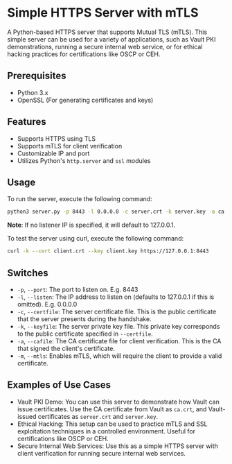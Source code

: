 # Simple HTTPS Server with mTLS
A Python-based HTTPS server that supports Mutual TLS (mTLS). This simple server can be used for a variety of applications, such as Vault PKI demonstrations, running a secure internal web service, or for ethical hacking practices for certifications like OSCP or CEH.

## Prerequisites
- Python 3.x
- OpenSSL (For generating certificates and keys)

## Features
- Supports HTTPS using TLS
- Supports mTLS for client verification
- Customizable IP and port
- Utilizes Python's `http.server` and `ssl` modules

## Usage
To run the server, execute the following command:
```bash
python3 server.py -p 8443 -l 0.0.0.0 -c server.crt -k server.key -a ca.crt
```
**Note**: If no listener IP is specified, it will default to 127.0.0.1.

To test the server using curl, execute the following command:
``` bash
curl -k --cert client.crt --key client.key https://127.0.0.1:8443
```
## Switches
* `-p`, `--port`: The port to listen on. E.g. 8443
* `-l`, `--listen`: The IP address to listen on (defaults to 127.0.0.1 if this is omitted). E.g. 0.0.0.0
* `-c`, `--certfile`: The server certificate file. This is the public certificate that the server presents during the handshake.
* `-k`, `--keyfile`: The server private key file. This private key corresponds to the public certificate specified in `--certfile`.
* `-a`, `--cafile`: The CA certificate file for client verification. This is the CA that signed the client's certificate.
* `-m`, `--mtls`: Enables mTLS, which will require the client to provide a valid certificate.

## Examples of Use Cases
* Vault PKI Demo: You can use this server to demonstrate how Vault can issue certificates. Use the CA certificate from Vault as `ca.crt`, and Vault-issued certificates as `server.crt` and `server.key`.
* Ethical Hacking: This setup can be used to practice mTLS and SSL exploitation techniques in a controlled environment. Useful for certifications like OSCP or CEH.
* Secure Internal Web Services: Use this as a simple HTTPS server with client verification for running secure internal web services.